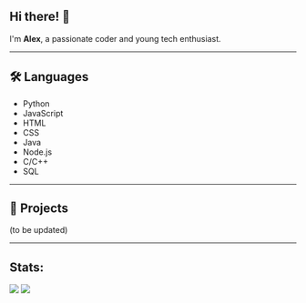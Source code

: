 ## Hi there! 👋

I'm **Alex**, a passionate coder and young tech enthusiast.

---
## 🛠️ Languages
- Python
- JavaScript
- HTML
- CSS
- Java
- Node.js
- C/C++
- SQL

---
## 🚀 Projects
(to be updated)

---
## Stats:
![](https://github-readme-stats.vercel.app/api/top-langs/?username=lumenoxs&count_private=true&theme=transparent&include_all_commits=true&size_weight=0&count_weight=1)
![](https://github-readme-stats.vercel.app/api?username=lumenoxs&show_icons=true&theme=transparent&include_all_commits=true&count_private=true&hide=issues)
